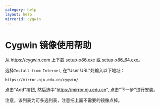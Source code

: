 ```yaml
---
category: help
layout: help
mirrorid: cygwin
---
```


Cygwin 镜像使用帮助
==================

从 <https://cygwin.com> 上下载 [setup-x86.exe](https://cygwin.com/setup-x86.exe) 或 [setup-x86_64.exe](https://cygwin.com/setup-x86_64.exe)。

选择`Install from Internet`, 在"User URL"处输入以下地址：

```
https://mirror.nju.edu.cn/cygwin/
```

点击"Add"按钮, 然后选中"https://mirror.nju.edu.cn", 点击"下一步"进行安装。

注意，该列表为可多选列表，注意把上面不需要的镜像点掉。


